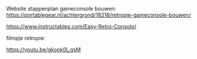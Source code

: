 

Website stappenplan gameconsole bouwen:
https://portablegear.nl/achtergrond/18218/retropie-gameconsole-bouwen/

https://www.instructables.com/Easy-Retro-Console/


filmpje retropie:

https://youtu.be/gkook0l_gsM


